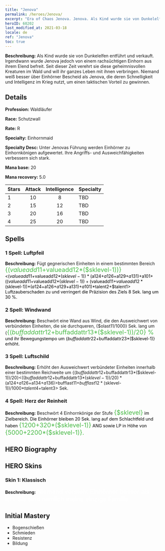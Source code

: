 ```yaml
---
title: "Jenova"
permalink: /heroes/Jenova/
excerpt: "Era of Chaos Jenova. Jenova. Als Kind wurde sie von Dunkelelfen entführt und verkauft. Irgendwann wurde Jenova jedoch von einem rachsüchtigen Einhorn aus ihrem Elend befreit. Seit dieser Zeit verehrt sie diese geheimnisvollen Kreaturen im Wald und will ihr ganzes Leben mit ihnen verbringen. Niemand weiß besser über Einhörner Bescheid als Jenova, die deren Schnelligkeit und Intelligenz im Krieg nutzt, um einen taktischen Vorteil zu gewinnen."
heroID: 60202
last_modified_at: 2021-03-18
locale: de
ref: "Jenova"
toc: true
---
```

 **Beschreibung:** Als Kind wurde sie von Dunkelelfen entführt und verkauft. Irgendwann wurde Jenova jedoch von einem rachsüchtigen Einhorn aus ihrem Elend befreit. Seit dieser Zeit verehrt sie diese geheimnisvollen Kreaturen im Wald und will ihr ganzes Leben mit ihnen verbringen. Niemand weiß besser über Einhörner Bescheid als Jenova, die deren Schnelligkeit und Intelligenz im Krieg nutzt, um einen taktischen Vorteil zu gewinnen.
## Details
 **Profession:** Waldläufer

 **Race:** Schutzwall

 **Rate:** R

 **Specialty:** Einhornmaid

 **Specialty Desc:** Unter Jenovas Führung werden Einhörner zu Einhornkönigen aufgewertet. Ihre Angriffs- und Ausweichfähigkeiten verbessern sich stark.

 **Mana base:** 20

 **Mana recovery:** 5.0


  | Stars   |     Attack     |  Intelligence  |      Specialty     |
  |---------|:---------------:|:---------------:|--------------------|
  |    1    | 10 | 8 | TBD |
  |    2    | 15 | 12 | TBD |
  |    3    | 20 | 16 | TBD |
  |    4    | 25 | 20 | TBD |

## Spells
### 1 Spell: Luftpfeil
 **Beschreibung:** Fügt gegnerischen Einheiten in einem bestimmten Bereich <span style="color: #48b946;font-size:20px">{($valueadd11+$valueadd12*($sklevel-1))}</span><span style="color: black"><($valueadd11+$valueadd12*($sklevel-1))*($a124+$a126+$a129+$a131)+$a101+(($valueadd11+$valueadd12*($sklevel-1))+($valueadd11+$valueadd12*($sklevel-1))*($a124+$a126+$a129+$a131)+$a101)*$talent2+$talent1> Luftzauberschaden zu und verringert die Präzision des Ziels 8 Sek. lang um 30 %.

### 2 Spell: Windwand
 **Beschreibung:** Beschwört eine Wand aus Wind, die den Ausweichwert von verbündeten Einheiten, die sie durchqueren, {$olast11/1000} Sek. lang um {<span style="color: #48b946;font-size:20px">{($buffaddattr12+$buffaddattr13*($sklevel-1))/20} %</span><span style="color: black"> und ihr Bewegungstempo um {$buffaddattr22+$buffaddattr23*($sklevel-1)} erhöht.

### 3 Spell: Luftschild
 **Beschreibung:** Erhöht den Ausweichwert verbündeter Einheiten innerhalb einer bestimmten Reichweite um {($buffaddattr12+$buffaddattr13*($sklevel-1))/20}<(($buffaddattr12+$buffaddattr13*($sklevel-1))/20)*($a124+$a126+$a134+$a136)> % und gewährt ihnen Immunität gegen Luftzauberschaden. Dauer: <span style="color: #48b946;font-size:20px">{($bufflast11+$bufflast12*($sklevel-1))/1000}</span><span style="color: black"><($bufflast11+$bufflast12*($sklevel-1))/1000*$talent4+$talent3> Sek.

### 4 Spell: Herz der Reinheit
 **Beschreibung:** Beschwört 4 Einhornkönige der Stufe <span style="color: #48b946;font-size:20px">{$sklevel}</span><span style="color: black"> im Zielbereich. Die Einhörner bleiben 20 Sek. lang auf dem Schlachtfeld und haben <span style="color: #48b946;font-size:20px">{1200+320*($sklevel-1)}</span><span style="color: black"> ANG sowie LP in Höhe von <span style="color: #48b946;font-size:20px">{5000+2200*($sklevel-1)}.</span><span style="color: black">


## HERO Biography

## HERO Skins
### Skin 1: **Klassisch**

 **Beschreibung:** <span style="color: #ffffff;font-size:20px">Niemand versteht Einhörner besser als ich. Sie sind nämlich meine einzige Familie.</span>



## Initial Mastery
   - Bogenschießen
   - Schmieden
   - Resistenz
   - Bildung
